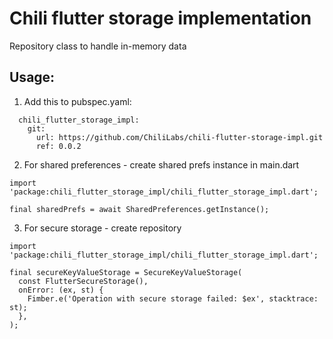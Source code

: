 # Chili flutter storage implementation

Repository class to handle in-memory data

## Usage:

1. Add this to pubspec.yaml:

```
  chili_flutter_storage_impl:
    git:
      url: https://github.com/ChiliLabs/chili-flutter-storage-impl.git
      ref: 0.0.2
```

2. For shared preferences - create shared prefs instance in main.dart

```
import 'package:chili_flutter_storage_impl/chili_flutter_storage_impl.dart';

final sharedPrefs = await SharedPreferences.getInstance();
```

3. For secure storage - create repository

```
import 'package:chili_flutter_storage_impl/chili_flutter_storage_impl.dart';

final secureKeyValueStorage = SecureKeyValueStorage(
  const FlutterSecureStorage(),
  onError: (ex, st) {
    Fimber.e('Operation with secure storage failed: $ex', stacktrace: st);
  },
);
```

